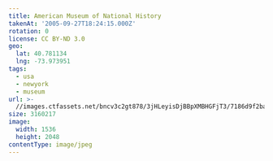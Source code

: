 ```yaml
---
title: American Museum of National History
takenAt: '2005-09-27T18:24:15.000Z'
rotation: 0
license: CC BY-ND 3.0
geo:
  lat: 40.781134
  lng: -73.973951
tags:
  - usa
  - newyork
  - museum
url: >-
  //images.ctfassets.net/bncv3c2gt878/3jHLeyisDjBBpXMBHGFjT3/7186d9f2ba05cc5a41595c16a803eb24/american-museum-of-national-history_4324865315_o
size: 3160217
image:
  width: 1536
  height: 2048
contentType: image/jpeg
---
```


